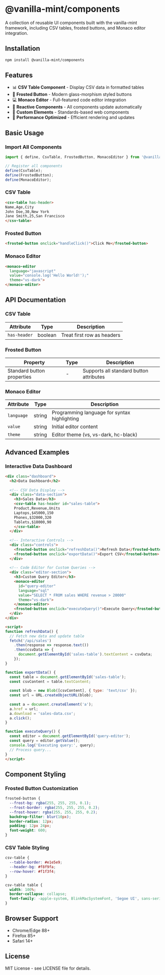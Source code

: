 # @vanilla-mint/components

A collection of reusable UI components built with the vanilla-mint framework, including CSV tables, frosted buttons, and Monaco editor integration.

## Installation

```bash
npm install @vanilla-mint/components
```

## Features

- 📊 **CSV Table Component** - Display CSV data in formatted tables
- 🎨 **Frosted Button** - Modern glass-morphism styled buttons
- 💻 **Monaco Editor** - Full-featured code editor integration
- 🔄 **Reactive Components** - All components update automatically
- 🎯 **Custom Elements** - Standards-based web components
- 🚀 **Performance Optimized** - Efficient rendering and updates

## Basic Usage

### Import All Components

```javascript
import { define, CsvTable, FrostedButton, MonacoEditor } from '@vanilla-mint/components';

// Register all components
define(CsvTable);
define(FrostedButton);
define(MonacoEditor);
```

### CSV Table

```html
<csv-table has-header>
Name,Age,City
John Doe,30,New York
Jane Smith,25,San Francisco
</csv-table>
```

### Frosted Button

```html
<frosted-button onclick="handleClick()">Click Me</frosted-button>
```

### Monaco Editor

```html
<monaco-editor 
  language="javascript" 
  value="console.log('Hello World!');"
  theme="vs-dark">
</monaco-editor>
```

## API Documentation

### CSV Table

| Attribute | Type | Description |
|-----------|------|-------------|
| `has-header` | boolean | Treat first row as headers |

### Frosted Button

| Property | Type | Description |
|----------|------|-------------|
| Standard button properties | - | Supports all standard button attributes |

### Monaco Editor

| Attribute | Type | Description |
|-----------|------|-------------|
| `language` | string | Programming language for syntax highlighting |
| `value` | string | Initial editor content |
| `theme` | string | Editor theme (vs, vs-dark, hc-black) |

## Advanced Examples

### Interactive Data Dashboard

```html
<div class="dashboard">
  <h2>Data Dashboard</h2>
  
  <!-- CSV Data Display -->
  <div class="data-section">
    <h3>Sales Data</h3>
    <csv-table has-header id="sales-table">
    Product,Revenue,Units
    Laptops,$45000,150
    Phones,$32000,320
    Tablets,$18000,90
    </csv-table>
  </div>
  
  <!-- Interactive Controls -->
  <div class="controls">
    <frosted-button onclick="refreshData()">Refresh Data</frosted-button>
    <frosted-button onclick="exportData()">Export CSV</frosted-button>
  </div>
  
  <!-- Code Editor for Custom Queries -->
  <div class="editor-section">
    <h3>Custom Query Editor</h3>
    <monaco-editor 
      id="query-editor"
      language="sql"
      value="SELECT * FROM sales WHERE revenue > 20000"
      theme="vs-dark">
    </monaco-editor>
    <frosted-button onclick="executeQuery()">Execute Query</frosted-button>
  </div>
</div>

<script>
function refreshData() {
  // Fetch new data and update table
  fetch('/api/sales')
    .then(response => response.text())
    .then(csvData => {
      document.getElementById('sales-table').textContent = csvData;
    });
}

function exportData() {
  const table = document.getElementById('sales-table');
  const csvContent = table.textContent;
  
  const blob = new Blob([csvContent], { type: 'text/csv' });
  const url = URL.createObjectURL(blob);
  
  const a = document.createElement('a');
  a.href = url;
  a.download = 'sales-data.csv';
  a.click();
}

function executeQuery() {
  const editor = document.getElementById('query-editor');
  const query = editor.getValue();
  console.log('Executing query:', query);
  // Process query...
}
</script>
```

## Component Styling

### Frosted Button Customization

```css
frosted-button {
  --frost-bg: rgba(255, 255, 255, 0.1);
  --frost-border: rgba(255, 255, 255, 0.2);
  --frost-hover: rgba(255, 255, 255, 0.2);
  backdrop-filter: blur(10px);
  border-radius: 12px;
  padding: 12px 24px;
  font-weight: 600;
}
```

### CSV Table Styling

```css
csv-table {
  --table-border: #e1e5e9;
  --header-bg: #f8f9fa;
  --row-hover: #f1f3f4;
}

csv-table table {
  width: 100%;
  border-collapse: collapse;
  font-family: -apple-system, BlinkMacSystemFont, 'Segoe UI', sans-serif;
}
```

## Browser Support

- Chrome/Edge 88+
- Firefox 85+
- Safari 14+

## License

MIT License - see LICENSE file for details.